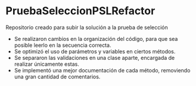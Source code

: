 # PruebaSeleccionPSLRefactor
Repositorio creado para subir la solución a la prueba de selección
- Se realizaron cambios en la organización del código, para que sea posible leerlo en la secuencia correcta.
- Se optimizó el uso de parámetros y variables en ciertos métodos.
- Se separaron las validaciones en una clase aparte, encargada de realizar únicamente estas.
- Se implementó una mejor documentación de cada método, removiendo una gran cantidad de comentarios.


